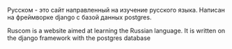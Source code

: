 Русском - это сайт направленный на изучение русского языка. Написан на фреймворке django с базой данных postgres.

Ruscom is a website aimed at learning the Russian language. It is written on the django framework with the postgres database


